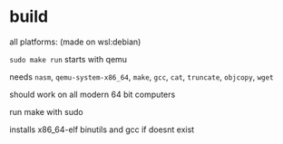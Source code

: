 # build
all platforms: (made on wsl:debian)

```sudo make run```  starts with qemu

needs ``nasm``, ``qemu-system-x86_64``, ``make``, ``gcc``, ``cat``, ``truncate``, ``objcopy``, ``wget``

should work on all modern 64 bit computers

run make with sudo

installs x86_64-elf binutils and gcc if doesnt exist
